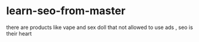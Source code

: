 # learn-seo-from-master
there are products like vape and sex doll that not allowed to use ads , seo is their heart
